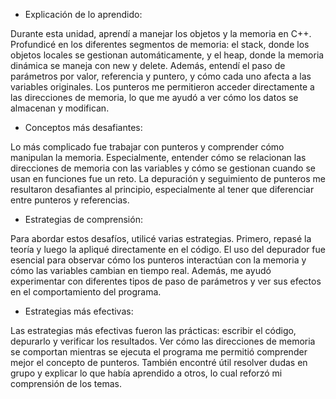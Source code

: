 * Explicación de lo aprendido:

Durante esta unidad, aprendí a manejar los objetos y la memoria en C++. Profundicé en los diferentes segmentos de memoria: el stack, donde los objetos locales se gestionan automáticamente, y el heap, donde la memoria dinámica se maneja con new y delete. Además, entendí el paso de parámetros por valor, referencia y puntero, y cómo cada uno afecta a las variables originales. Los punteros me permitieron acceder directamente a las direcciones de memoria, lo que me ayudó a ver cómo los datos se almacenan y modifican.

* Conceptos más desafiantes:

Lo más complicado fue trabajar con punteros y comprender cómo manipulan la memoria. Especialmente, entender cómo se relacionan las direcciones de memoria con las variables y cómo se gestionan cuando se usan en funciones fue un reto. La depuración y seguimiento de punteros me resultaron desafiantes al principio, especialmente al tener que diferenciar entre punteros y referencias.

* Estrategias de comprensión:

Para abordar estos desafíos, utilicé varias estrategias. Primero, repasé la teoría y luego la apliqué directamente en el código. El uso del depurador fue esencial para observar cómo los punteros interactúan con la memoria y cómo las variables cambian en tiempo real. Además, me ayudó experimentar con diferentes tipos de paso de parámetros y ver sus efectos en el comportamiento del programa.

* Estrategias más efectivas:

Las estrategias más efectivas fueron las prácticas: escribir el código, depurarlo y verificar los resultados. Ver cómo las direcciones de memoria se comportan mientras se ejecuta el programa me permitió comprender mejor el concepto de punteros. También encontré útil resolver dudas en grupo y explicar lo que había aprendido a otros, lo cual reforzó mi comprensión de los temas.
